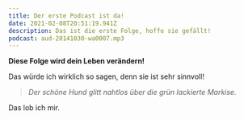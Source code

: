 ```yaml
---
title: Der erste Podcast ist da!
date: 2021-02-08T20:51:19.941Z
description: Das ist die erste Folge, hoffe sie gefällt!
podcast: aud-20141030-wa0007.mp3
---
```

**Diese Folge wird dein Leben verändern!**

Das würde ich wirklich so sagen, denn sie ist sehr sinnvoll!

> *Der schöne Hund glitt nahtlos über die grün lackierte Markise.*

Das lob ich mir.